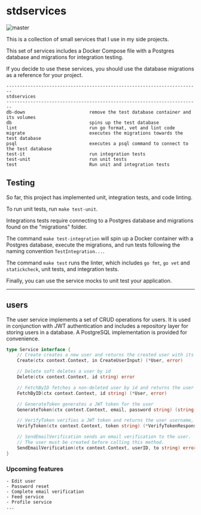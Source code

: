 # stdservices
![master](https://github.com/alesr/stdservices/actions/workflows/ci.yaml/badge.svg)


This is a collection of small services that I use in my side projects.

This set of services includes a Docker Compose file with a Postgres database and migrations for integration testing.

If you decide to use these services, you should use the database migrations as a reference for your project.


```
------------------------------------------------------------------------
stdservices
------------------------------------------------------------------------
db-down                        remove the test database container and its volumes
db                             spins up the test database
lint                           run go format, vet and lint code
migrate                        executes the migrations towards the test database
psql                           executes a psql command to connect to the test database
test-it                        run integration tests
test-unit                      run unit tests
test                           Run unit and integration tests
```

## Testing

So far, this project has implemented unit, integration tests, and code linting.

To run unit tests, run `make test-unit`.

Integrations tests require connecting to a Postgres database and migrations found on the "migrations" folder.

The command `make test-integration` will spin up a Docker container with a Postgres database, execute the migrations, and run tests following the naming convention `TestIntegration...`. 

The command `make test` runs the linter, which includes `go fmt`, `go vet` and `statickcheck`, unit tests, and integration tests.

Finally, you can use the service mocks to unit test your application.

---
## users

The user service implements a set of CRUD operations for users. It is used in conjunction with JWT authentication and includes
a repository layer for storing users in a database. A PostgreSQL implementation is provided for convenience.

```go
type Service interface {
	// Create creates a new user and returns the created user with its ID and "user" role
	Create(ctx context.Context, in CreateUserInput) (*User, error)

	// Delete soft deletes a user by id
	Delete(ctx context.Context, id string) error

	// FetchByID fetches a non-deleted user by id and returns the user
	FetchByID(ctx context.Context, id string) (*User, error)

	// GenerateToken generates a JWT token for the user
	GenerateToken(ctx context.Context, email, password string) (string, error)

	// VerifyToken verifies a JWT token and returns the user username, id and role
	VerifyToken(ctx context.Context, token string) (*VerifyTokenResponse, error)

	// SendEmailVerification sends an email verification to the user.
	// The user must be created before calling this method.
	SendEmailVerification(ctx context.Context, userID, to string) error
}
```

### Upcoming features
    - Edit user
    - Password reset
    - Complete email verification
    - Feed service
    - Profile service
    ...
